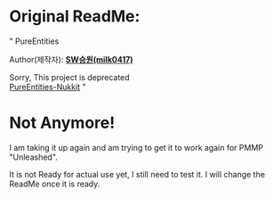 # Original ReadMe:

" PureEntities

Author(제작자): **[SW승원(milk0417)](https://github.com/milk0417)**  

Sorry, This project is deprecated  
[PureEntities-Nukkit](https://github.com/SW-Team/PureEntities) "

# Not Anymore!

I am taking it up again and am trying to get it to work again for PMMP "Unleashed".

It is not Ready for actual use yet, I still need to test it. I will change the ReadMe once it is ready.

